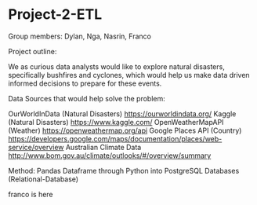 # Project-2-ETL

Group members: Dylan, Nga, Nasrin, Franco

Project outline:

We as curious data analysts would like to explore natural disasters, specifically bushfires and cyclones, which would help us make data driven informed decisions to prepare for these events.

Data Sources that would help solve the problem:

OurWorldInData (Natural Disasters) https://ourworldindata.org/ 
Kaggle (Natural Disasters) https://www.kaggle.com/ 
OpenWeatherMapAPI (Weather) https://openweathermap.org/api 
Google Places API (Country) https://developers.google.com/maps/documentation/places/web-service/overview
Australian Climate Data http://www.bom.gov.au/climate/outlooks/#/overview/summary

Method: Pandas Dataframe through Python into PostgreSQL Databases (Relational-Database)

franco is here